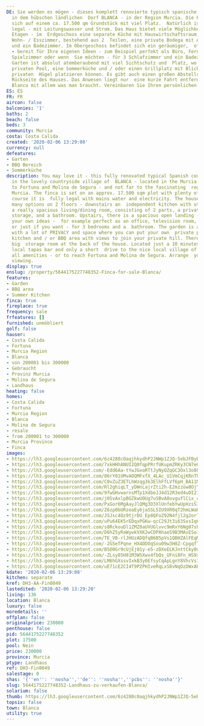 ```yaml
---
DE: Sie werden es mögen - dieses komplett renovierte typisch spanische Landhaus (Finca)
  in dem hübschen ländlichen  Dorf BLANCA - in der Region Murcia. Die Finca befindet
  sich auf einem ca. 17.500 qm Grundstück mit viel Platz.  Natürlich ist es völlig
  legal - mit Leitungswasser und Strom. Das Haus bietet viele Möglichkeiten auf 2
  Etagen - im  Erdgeschoss eine separate Küche mit Hauswirtschaftsraum, ein sehr geräumiges
  Wohn- / Esszimmer, bestehend aus 2  Teilen, eine private Bodega mit Abstellraum
  und ein Badezimmer. Im Obergeschoss befindet sich ein geräumiger,  offener Bereich
  - bereit für Ihre eigenen Ideen - zum Beispiel perfekt als Büro, Fernsehzimmer,
  Spielzimmer oder wenn  Sie möchten - für 3 Schlafzimmer und ein Badezimmer. Der
  Garten ist absolut atemberaubend mit viel Sichtschutz und  Platz, wo Sie Ihren eigenen
  privaten Pool, eine Sommerküche und / oder einen Grillplatz mit Blick auf Ihren
  privaten  Hügel platzieren können. Es gibt auch einen großen Abstellraum an der
  Rückseite des Hauses. Das Anwesen liegt nur  eine kurze Fahrt entfernt vom Dorf
  Blanca mit allem was man braucht. Vereinbaren Sie Ihren persönlichen  Besichtigungstermin.
ES: ES
FR: FR
aircon: false
balconies: '1'
baths: 2
beach: false
beds: 3
community: Murcia
costa: Costa Calida
created: '2020-02-06 13:29:08'
currency: null
defeatures:
- Garten
- BBQ Bereich
- Sommerküche
description: You may love it - this fully renovated typical Spanish country home (Finca)
  in the lovely countryside village of  BLANCA - located in the Murcia region - next
  to Fortuna and Molina de Segura - and not far to the fascinating  region ́s capital
  Murcia. The finca is set on an approx. 17.500 sqm plot with plenty of space. Of
  course it is  fully legal with mains water and electricity. The house is offering
  many options on 2 floors - downstairs an  independent kitchen with utility room,
  a really spacious living/dining room, consisting of 2 parts, a private  Bodega with
  storage, and a bathroom. Upstairs, there is a spacious open landing - ready for
  your own ideas -  for example perfect as an office, television room, games room,
  or just if you want - for 3 bedrooms and a  bathroom. The garden is absolutely stunning
  with a lot of PRIVACY and space where you can put your own  private pool, a summer
  kitchen and / or BBQ area with views to join your private hill. There is also a
  big  storage room at the back of the house. Located just a 10 minutes walk to a
  local tapas bar and only a short  drive to the nice local village of Blanca with
  all amenities - or to reach Fortuna and Molina de Segura. Arrange  your personal
  viewing.
display: true
enslug: /property/5644175227748352-Finca-for-sale-Blanca/
features:
- Garden
- BBQ area
- Summer Kitchen
finca: true
fireplace: true
frequency: sale
frfeatures: []
furnished: unmöbliert
golf: false
hauser:
- Costa Calida
- Fortuna
- Murcia Region
- Blanca
- von 200001 bis 300000
- Gebraucht
- Provinz Murcia
- Molina de Segura
- Landhaus
heating: false
homes:
- Costa Calida
- Fortuna
- Murcia Region
- Blanca
- Molina de Segura
- resale
- from 200001 to 300000
- Murcia Province
- Finca
images:
- https://lh3.googleusercontent.com/6z4280c0aqjhkydhP2JNWp1ZJQ-5ebJFByBECBb7Ymzf-Gu3uO-0uuSSiNn4rYRMkqY091pnrlAoQeIbxR5v=w640-rj-e30-l100
- https://lh3.googleusercontent.com/7xkHHhANUI2Q0fqpPRrfUKupmZRKy3CN7eQ4bSixnt68cLGhGc3zF-csDztA0O1dfzzDUef_vqAucH0TzRRpYg=w640-rj-e30-l100
- https://lh3.googleusercontent.com/-Edd6Aa-tYwJGxoRTtJyNyQZqGC3Oxl3o884nC08BI_75T7UsD_NwDHlDYCcVLYGNOE_0GNop0AKcJ4Y4qvXow=w640-rj-e30-l100
- https://lh3.googleusercontent.com/86rY01UMvAOQMFxfX_4LAc_U1VmCqjKRnThFRXrseA9q65VHAxoj5fa-JqIKLJzezr9U646qaaPNq_ZWMsA5=w640-rj-e30-l100
- https://lh3.googleusercontent.com/C0vZuZ3ETLhWzqg3k3ElhFfLVf6pH_BA11MApVl8b86iiXgQ8N2Fstl1oGwiU_V6TLzDB_l1Ja4YUPUbG6AJ=w640-rj-e30-l100
- https://lh3.googleusercontent.com/Rl2ghiqLT_yDWnLajrZti2h-E2mzzow8OjYatYSH0S2I6NZUTsEkbZ1viEWQJOP0f2a38ThB1Hx4dErdmtM=w640-rj-e30-l100
- https://lh3.googleusercontent.com/9fwGHvwarnsMTp1XdbeJJ4d12R3ed4uOI21fbRejpgfVdqAjvOk9jEjsRAaNp85gKKSdHTckyMq-RNlxIWwCpA=w640-rj-e30-l100
- https://lh3.googleusercontent.com/j0SvAxlpBGZkwUOUg7uSBvA8ovguflCix_cnaPJIz0xcL0h06pyPtqB_36QHZOp6ZdFwjQcI0FUx9qfsfzJDFg=w640-rj-e30-l100
- https://lh3.googleusercontent.com/PxGor6MgAayJlQMg3D3XlUnfebYwUpHzsSIp3pGMvDVCjebiRNE1BheqXvoHSMA8-MYsHwXIcJfWZEWBX0bW=w640-rj-e30-l100
- https://lh3.googleusercontent.com/Z6zp0bURzeaEy6jaSSL5IU9XR0qT2hmLWaRiOt9IvhMdQuPMrWxCgo-F9Lsye2yTUsKWdves50Di7uCU6P9uRw=w640-rj-e30-l100
- https://lh3.googleusercontent.com/JSJsc4Oz9tjrDU_Ep8QFoZ92N4fjl2g2orlwUYNw7wOWqhzwbNFCvOHvbTFlLiPLU1rgfF-D6C1UbW_PQLk=w640-rj-e30-l100
- https://lh3.googleusercontent.com/uPu64EK5rEDqxPGKw-qcC29Jt3i63SxsIq66XjQWa6YLGqWC4uQhIlM-QAhqXaY2XKltt3gMTwwREVECgX8=w640-rj-e30-l100
- https://lh3.googleusercontent.com/s8RckouDl1ZMZ0aUVUGlvvc9mRxY6Ng07shFK2Q5YQGAWGTN__cE-ak9QSTfZdn1an8v2fhhIRJN4gRmA5QriA=w640-rj-e30-l100
- https://lh3.googleusercontent.com/D6hZ5yRaWywkVXK2wCDPAhaeS9B3MAvESo1acElWyi0o0_TWUuhiB7XBZcpBY3wsHdwP-nLx1j1cwtRMcWU=w640-rj-e30-l100
- https://lh3.googleusercontent.com/TE_VB-rlJHUzADQfqB6B5pVs1QBHZAlFEqMzK0J1pBJsLqKZKPdgBpR7I0UaXWzOTPHMJxwhqQyZjK97Ruw=w640-rj-e30-l100
- https://lh3.googleusercontent.com/-2G5eTPqne_HX4DDOqSou09w3H8Z-CpgqfT84tOisrgGSos7eKr0Jjzb9CKZOShv0Uy5KsgHKZj0iE44y2GU=w640-rj-e30-l100
- https://lh3.googleusercontent.com/B5O0Gr9cUjEj01y-e5-zDXeELKJnttCky0u9hVId_iwY-Pho43xXJRH8EMx-_gWYkG4LfZtr5BBvBS1WYzmnpw=w640-rj-e30-l100
- https://lh3.googleusercontent.com/-ZLsy85H81M3W5Xwx4fbQs_UFni8Fn_HS9xfZVpujitg8wl_RPsqWQWRVDZUfv5zpHB3FW5EY08WI5fx82us=w640-rj-e30-l100
- https://lh3.googleusercontent.com/LM6hGXssvIxkB3y0EfsyCqApLgnY8VhcVs3qeieUMEHpLqRawb6OYajggI5Bak3yulylp-0O4QtfwksDVdWcUg=w640-rj-e30-l100
- https://lh3.googleusercontent.com/uE71cE2CI4T9PZPHIveRqLxS8vNqOzDWxABkEnAU_Bwf55r3lnKmd8_sYk8RFcUeT3re4Ee2ndD9j-9fNXba=w640-rj-e30-l100
kdate: '2020-02-06 13:29:08'
kitchen: separate
kref: DH3-AA-Fin0049
lastedited: '2020-02-06 13:29:20'
living: 136
location: Blanca
luxury: false
moredetails: ''
offplan: false
originalprice: 230000
penthouse: false
pid: 5644175227748352
plot: 17500
pool: Nein
price: 230000
province: Murcia
ptype: Landhaus
ref: DH3-Fin0049
salestage: 0
shas: '{''en'': ''nosha'',''de'': ''nosha'',''pcbs'': ''nosha''}'
slug: 5644175227748352-Landhaus-zu-verkaufen-Blanca/
solarium: false
thumb: https://lh3.googleusercontent.com/6z4280c0aqjhkydhP2JNWp1ZJQ-5ebJFByBECBb7Ymzf-Gu3uO-0uuSSiNn4rYRMkqY091pnrlAoQeIbxR5v=w400-h240-n-rj-e30-l100
topsix: false
town: Blanca
utility: true
---
```

